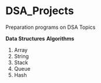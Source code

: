 # DSA_Projects
Preparation programs on DSA Topics

**Data Structures**
**Algorithms**

1. Array
2. String
3. Stack
4. Queue
5. Hash